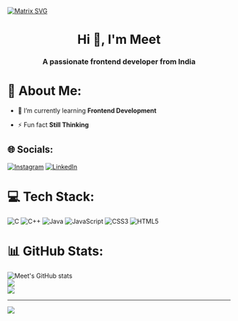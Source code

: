   [![Matrix SVG](https://raw.githubusercontent.com/rodrigograca31/rodrigograca31/master/matrix.svg)](https://www.youtube.com/watch?v=SDkAGkd4NLc) 
<h1 align="center">Hi 👋, I'm Meet</h1>
<h3 align="center">A passionate frontend developer from India</h3>

# 💫 About Me:
- 🌱 I’m currently learning **Frontend Development**

- ⚡ Fun fact **Still Thinking**

## 🌐 Socials:
[![Instagram](https://img.shields.io/badge/Instagram-%23E4405F.svg?logo=Instagram&logoColor=white)](https://instagram.com/meetptl_04) [![LinkedIn](https://img.shields.io/badge/LinkedIn-%230077B5.svg?logo=linkedin&logoColor=white)](https://linkedin.com/in/meetptl04) 

# 💻 Tech Stack:
![C](https://img.shields.io/badge/c-%2300599C.svg?style=for-the-badge&logo=c&logoColor=white) ![C++](https://img.shields.io/badge/c++-%2300599C.svg?style=for-the-badge&logo=c%2B%2B&logoColor=white) ![Java](https://img.shields.io/badge/java-%23ED8B00.svg?style=for-the-badge&logo=openjdk&logoColor=white) ![JavaScript](https://img.shields.io/badge/javascript-%23323330.svg?style=for-the-badge&logo=javascript&logoColor=%23F7DF1E) ![CSS3](https://img.shields.io/badge/css3-%231572B6.svg?style=for-the-badge&logo=css3&logoColor=white) ![HTML5](https://img.shields.io/badge/html5-%23E34F26.svg?style=for-the-badge&logo=html5&logoColor=white)
# 📊 GitHub Stats:
![Meet's GitHub stats](https://github-readme-stats.vercel.app/api?username=meetptl04&theme=nord&show_icons=true)<br/>
![](https://github-readme-streak-stats.herokuapp.com/?user=meetptl04&theme=nord&hide_border=false)<br/>
![](https://github-readme-stats.vercel.app/api/top-langs/?username=meetptl04&theme=nord&hide_border=false&include_all_commits=true&count_private=true&layout=compact)

---
[![](https://visitcount.itsvg.in/api?id=meetptl04&icon=5&color=6)](https://visitcount.itsvg.in)

<!-- Proudly created with GPRM ( https://gprm.itsvg.in ) -->
